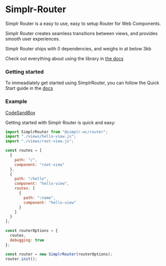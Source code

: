 # Simplr-Router

Simplr Router is a easy to use, easy to setup Router for Web Components.

Simplr Router creates seamless transitions between views, and provides smooth user experiences.

Simplr Router ships with 0 dependencies, and weighs in at below 3kb

Check out everything about using the library in [the docs](https://router.matsu.fi/)

### Getting started

To immeadiately get started using SimplrRouter, you can follow the Quick Start guide in the [docs](https://router.matsu.fi/quick-start)

### Example

[CodeSandBox](https://codesandbox.io/s/quirky-hill-330x0?fontsize=14&hidenavigation=1&theme=dark)

Getting started with Simplr Router is quick and easy:

```javascript
import SimplrRouter from "@simplr-wc/router";
import "./views/hello-view.js";
import "./views/root-view.js";

const routes = [
  {
    path: "/",
    component: "root-view"
  },
  {
    path: "/hello",
    component: "hello-view",
    routes: [
      {
        path: ":name",
        component: "hello-view"
      }
    ]
  }
];

const routerOptions = {
  routes,
  debugging: true
};

const router = new SimplrRouter(routerOptions);
router.init();

```
